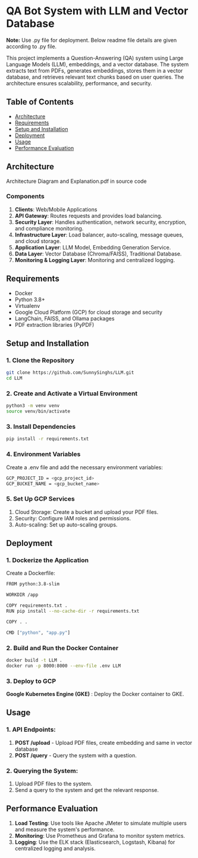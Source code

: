 # QA Bot System with LLM and Vector Database

**Note:** Use .py file for deployment. Below readme file details are given according to .py file.

This project implements a Question-Answering (QA) system using Large Language Models (LLM), embeddings, and a vector database. The system extracts text from PDFs, generates embeddings, stores them in a vector database, and retrieves relevant text chunks based on user queries. The architecture ensures scalability, performance, and security.

## Table of Contents
- [Architecture](#architecture)
- [Requirements](#requirements)
- [Setup and Installation](#setup-and-installation)
- [Deployment](#deployment)
- [Usage](#usage)
- [Performance Evaluation](#performance-evaluation)

## Architecture

Architecture Diagram and Explanation.pdf in source code

### Components
1. **Clients**: Web/Mobile Applications
2. **API Gateway**: Routes requests and provides load balancing.
3. **Security Layer**: Handles authentication, network security, encryption, and compliance monitoring.
4. **Infrastructure Layer**: Load balancer, auto-scaling, message queues, and cloud storage.
5. **Application Layer**: LLM Model, Embedding Generation Service.
6. **Data Layer**: Vector Database (Chroma/FAISS), Traditional Database.
7. **Monitoring & Logging Layer**: Monitoring and centralized logging.

## Requirements

- Docker
- Python 3.8+
- Virtualenv
- Google Cloud Platform (GCP) for cloud storage and security
- LangChain, FAISS, and Ollama packages
- PDF extraction libraries (PyPDF)

## Setup and Installation

### 1. Clone the Repository
```sh
git clone https://github.com/SunnySinghs/LLM.git
cd LLM
```

### 2. Create and Activate a Virtual Environment
```sh
python3 -m venv venv
source venv/bin/activate
```

### 3. Install Dependencies
```sh
pip install -r requirements.txt
```

### 4. Environment Variables
Create a .env file and add the necessary environment variables:
```sh
GCP_PROJECT_ID = <gcp_project_id>
GCP_BUCKET_NAME = <gcp_bucket_name>
```

### 5. Set Up GCP Services
1. Cloud Storage: Create a bucket and upload your PDF files.
2. Security: Configure IAM roles and permissions.
3. Auto-scaling: Set up auto-scaling groups.


## Deployment

### 1. Dockerize the Application
Create a Dockerfile:
```sh
FROM python:3.8-slim

WORKDIR /app

COPY requirements.txt .
RUN pip install --no-cache-dir -r requirements.txt

COPY . .

CMD ["python", "app.py"]
```

### 2. Build and Run the Docker Container
```sh
docker build -t LLM .
docker run -p 8000:8000 --env-file .env LLM
```

### 3. Deploy to GCP
**Google Kubernetes Engine (GKE)** : Deploy the Docker container to GKE.

## Usage

### 1. API Endpoints:
1. **POST /upload** - Upload PDF files, create embedding and same in vector database
2. **POST /query** - Query the system with a question.

### 2. Querying the System:
1. Upload PDF files to the system.
2. Send a query to the system and get the relevant response.

## Performance Evaluation

1. **Load Testing**: Use tools like Apache JMeter to simulate multiple users and measure the system's performance.
2. **Monitoring**: Use Prometheus and Grafana to monitor system metrics.
3. **Logging**: Use the ELK stack (Elasticsearch, Logstash, Kibana) for centralized logging and analysis.




